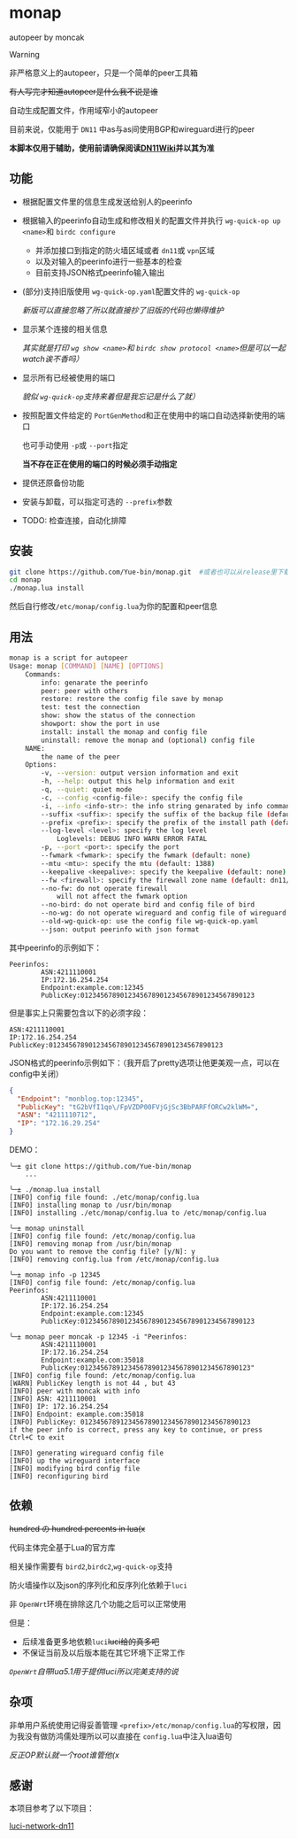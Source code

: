 # monap

autopeer by moncak

> [!WARNING]
> 
> 非严格意义上的autopeer，只是一个简单的peer工具箱

~~有人写完才知道autopeer是什么我不说是谁~~

自动生成配置文件，作用域窄小的autopeer

目前来说，仅能用于 `DN11` 中as与as间使用BGP和wireguard进行的peer

**本脚本仅用于辅助，使用前请确保阅读[DN11Wiki](https://dn11.top/)并以其为准**

## 功能

* 根据配置文件里的信息生成发送给别人的peerinfo

* 根据输入的peerinfo自动生成和修改相关的配置文件并执行 `wg-quick-op up <name>`和 `birdc configure`
  
  * 并添加接口到指定的防火墙区域或者 `dn11`或 `vpn`区域
  * 以及对输入的peerinfo进行一些基本的检查
  * 目前支持JSON格式peerinfo输入输出

* (部分)支持旧版使用 `wg-quick-op.yaml`配置文件的 `wg-quick-op`
  
  *新版可以直接忽略了所以就直接抄了旧版的代码也懒得维护*

* 显示某个连接的相关信息
  
  *其实就是打印 `wg show <name>`和 `birdc show protocol <name>`但是可以一起watch诶不香吗）*

* 显示所有已经被使用的端口
  
  *貌似 `wg-quick-op`支持来着但是我忘记是什么了就）*

* 按照配置文件给定的 `PortGenMethod`和正在使用中的端口自动选择新使用的端口
  
  也可手动使用 `-p`或 `--port`指定
  
  **当不存在正在使用的端口的时候必须手动指定**

* 提供还原备份功能

* 安装与卸载，可以指定可选的 `--prefix`参数

* TODO: 检查连接，自动化排障

## 安装

```bash
git clone https://github.com/Yue-bin/monap.git	#或者也可以从release里下载，但是release通常会落后一点
cd monap
./monap.lua install
```

然后自行修改`/etc/monap/config.lua`为你的配置和peer信息

## 用法

```bash
monap is a script for autopeer
Usage: monap [COMMAND] [NAME] [OPTIONS]
    Commands:
        info: genarate the peerinfo
        peer: peer with others
        restore: restore the config file save by monap
        test: test the connection
        show: show the status of the connection
        showport: show the port in use
        install: install the monap and config file
        uninstall: remove the monap and (optional) config file
    NAME:
        the name of the peer
    Options:
        -v, --version: output version information and exit
        -h, --help: output this help information and exit
        -q, --quiet: quiet mode
        -c, --config <config-file>: specify the config file
        -i, --info <info-str>: the info string genarated by info command
        --suffix <suffix>: specify the suffix of the backup file (default: bak)
        --prefix <prefix>: specify the prefix of the install path (default: /)
        --log-level <level>: specify the log level
            Loglevels: DEBUG INFO WARN ERROR FATAL
        -p, --port <port>: specify the port
        --fwmark <fwmark>: specify the fwmark (default: none)
        --mtu <mtu>: specify the mtu (default: 1388)
        --keepalive <keepalive>: specify the keepalive (default: none)
        --fw <firewall>: specify the firewall zone name (default: dn11/vpn)
        --no-fw: do not operate firewall
            will not affect the fwmark option
        --no-bird: do not operate bird and config file of bird
        --no-wg: do not operate wireguard and config file of wireguard
        --old-wg-quick-op: use the config file wg-quick-op.yaml
        --json: output peerinfo with json format
```

其中peerinfo的示例如下：

```
Peerinfos:
        ASN:4211110001
        IP:172.16.254.254
        Endpoint:example.com:12345
        PublicKey:01234567890123456789012345678901234567890123
```

但是事实上只需要包含以下的必须字段：

```
ASN:4211110001
IP:172.16.254.254
PublicKey:01234567890123456789012345678901234567890123
```

JSON格式的peerinfo示例如下：（我开启了pretty选项让他更美观一点，可以在config中关闭）

```json
{
  "Endpoint": "monblog.top:12345",
  "PublicKey": "tG2bVfI1qo\/FpVZDP00FVjGjSc3BbPARFfORCw2klWM=",
  "ASN": "4211110712",
  "IP": "172.16.29.254"
}
```

DEMO：

```shell
╰─± git clone https://github.com/Yue-bin/monap
    ...

╰─± ./monap.lua install
[INFO] config file found: ./etc/monap/config.lua
[INFO] installing monap to /usr/bin/monap
[INFO] installing ./etc/monap/config.lua to /etc/monap/config.lua

╰─± monap uninstall
[INFO] config file found: /etc/monap/config.lua
[INFO] removing monap from /usr/bin/monap
Do you want to remove the config file? [y/N]: y
[INFO] removing config.lua from /etc/monap/config.lua

╰─± monap info -p 12345
[INFO] config file found: /etc/monap/config.lua
Peerinfos:
        ASN:4211110001
        IP:172.16.254.254
        Endpoint:example.com:12345
        PublicKey:01234567890123456789012345678901234567890123

╰─± monap peer moncak -p 12345 -i "Peerinfos:
        ASN:4211110001
        IP:172.16.254.254
        Endpoint:example.com:35018 
        PublicKey:0123456789123456789012345678901234567890123"
[INFO] config file found: /etc/monap/config.lua
[WARN] PublicKey length is not 44 , but 43
[INFO] peer with moncak with info
[INFO] ASN: 4211110001
[INFO] IP: 172.16.254.254
[INFO] Endpoint: example.com:35018
[INFO] PublicKey: 0123456789123456789012345678901234567890123
if the peer info is correct, press any key to continue, or press Ctrl+C to exit

[INFO] generating wireguard config file
[INFO] up the wireguard interface
[INFO] modifying bird config file
[INFO] reconfiguring bird
```

## 依赖

~~hundred の hundred percents in lua(x~~

代码主体完全基于Lua的官方库

相关操作需要有 `bird2`,`birdc2`,`wg-quick-op`支持

防火墙操作以及json的序列化和反序列化依赖于`luci`

非 `OpenWrt`环境在排除这几个功能之后可以正常使用

但是：

- 后续准备更多地依赖`luci`~~luci给的真多吧~~
- 不保证当前及以后版本能在其它环境下正常工作

*`OpenWrt`自带lua5.1用于提供luci所以完美支持的说*

## 杂项

非单用户系统使用记得妥善管理 `<prefix>/etc/monap/config.lua`的写权限，因为我没有做防鸿儒处理所以可以直接在 `config.lua`中注入lua语句

*反正OP默认就一个root谁管他(x*

## 感谢

本项目参考了以下项目：

[luci-network-dn11](https://github.com/dn-11/luci-network-dn11)
